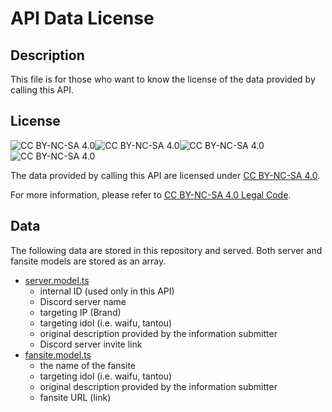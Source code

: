 # API Data License

## Description

This file is for those who want to know the license of the data provided by calling this API.

## License

![CC BY-NC-SA 4.0](https://mirrors.creativecommons.org/presskit/icons/cc.svg?ref=chooser-v1)![CC BY-NC-SA 4.0](https://mirrors.creativecommons.org/presskit/icons/by.svg?ref=chooser-v1)![CC BY-NC-SA 4.0](https://mirrors.creativecommons.org/presskit/icons/nc.svg?ref=chooser-v1)![CC BY-NC-SA 4.0](https://mirrors.creativecommons.org/presskit/icons/sa.svg?ref=chooser-v1)

The data provided by calling this API are licensed under [CC BY-NC-SA 4.0](https://creativecommons.org/licenses/by-nc-sa/4.0/).

For more information, please refer to [CC BY-NC-SA 4.0 Legal Code](https://creativecommons.org/licenses/by-nc-sa/4.0/legalcode).

## Data

The following data are stored in this repository and served. Both server and fansite models are stored as an array.

- [server.model.ts](https://github.com/Secret-Society-Braid/imas-cord-hub-backend/blob/main/src/server/model/server.model.ts)
  - internal ID (used only in this API)
  - Discord server name
  - targeting IP (Brand)
  - targeting idol (i.e. waifu, tantou)
  - original description provided by the information submitter
  - Discord server invite link
- [fansite.model.ts](https://github.com/Secret-Society-Braid/imas-cord-hub-backend/blob/main/src/fansite/model/fansite.model.ts)
  - the name of the fansite
  - targeting idol (i.e. waifu, tantou)
  - original description provided by the information submitter
  - fansite URL (link)

